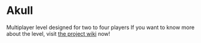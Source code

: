 # Akull
 Multiplayer level designed for two to four players
If you want to know more about the level, visit [the project wiki](https://github.com/nlipkins/Akull/wiki) now!

